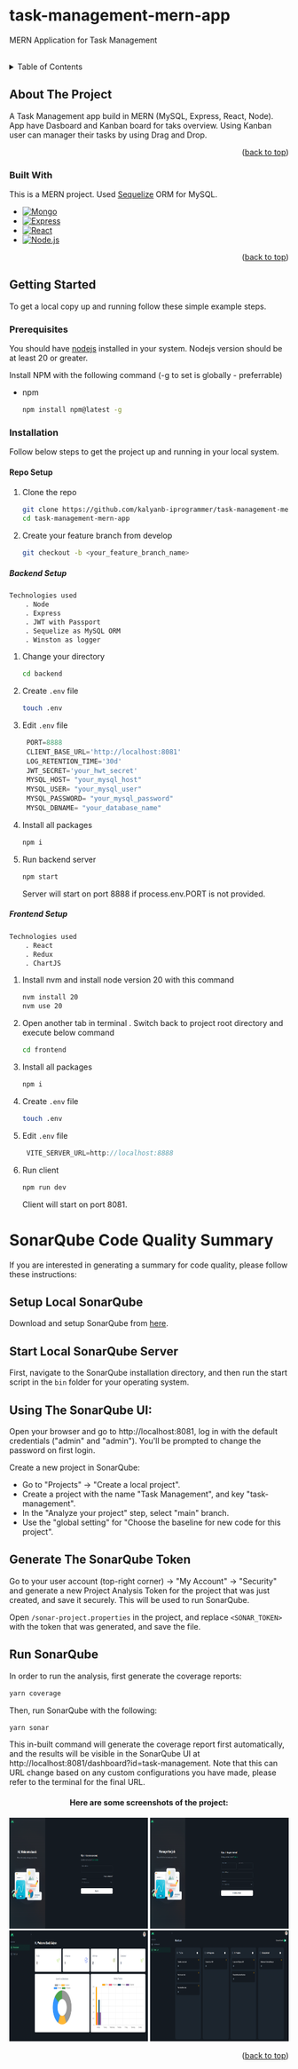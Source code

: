 # task-management-mern-app

MERN Application for Task Management

<a name="readme-top"></a>

<!--
*** READ ME for Task Management
-->

<br />

<!-- TABLE OF CONTENTS -->
<details>
  <summary>Table of Contents</summary>
  <ol>
    <li>
      <a href="#about-the-project">About The Project</a>
      <ul>
        <li><a href="#built-with">Built With</a></li>
      </ul>
    </li>
    <li>
      <a href="#getting-started">Getting Started</a>
      <ul>
        <li><a href="#prerequisites">Prerequisites</a></li>
        <li><a href="#installation">Installation</a></li>
      </ul>
    </li>
  </ol>
</details>

<!-- ABOUT THE PROJECT -->

## About The Project

<!-- [![Product Name Screen Shot][product-screenshot]](https://example.com) -->

A Task Management app build in MERN (MySQL, Express, React, Node). App have Dasboard and Kanban board for taks overview. Using Kanban user can manager their tasks by using Drag and Drop.

<p align="right">(<a href="#readme-top">back to top</a>)</p>

### Built With

This is a MERN project. Used <a href="https://sequelize.org/">Sequelize</a> ORM for MySQL.

- [![Mongo][MySQL]][MySQL-url]
- [![Express][Express.js]][Express-url]
- [![React][React.js]][React-url]
- [![Node.js][Node.js]][Node-url]

<p align="right">(<a href="#readme-top">back to top</a>)</p>

<!-- GETTING STARTED -->

## Getting Started

To get a local copy up and running follow these simple example steps.

### Prerequisites

You should have <a href="https://nodejs.org/en/download">nodejs</a> installed in your system. Nodejs version should be at least 20 or greater.

Install NPM with the following command (-g to set is globally - preferrable)

- npm
  ```sh
  npm install npm@latest -g
  ```

### Installation

Follow below steps to get the project up and running in your local system.

#### Repo Setup

1. Clone the repo

   ```sh
   git clone https://github.com/kalyanb-iprogrammer/task-management-mern-app.git
   cd task-management-mern-app
   ```

2. Create your feature branch from develop
   ```sh
   git checkout -b <your_feature_branch_name>
   ```

##### Backend Setup

    Technologies used
        . Node
        . Express
        . JWT with Passport
        . Sequelize as MySQL ORM
        . Winston as logger

1. Change your directory
   ```sh
   cd backend
   ```
2. Create `.env` file
   ```sh
   touch .env
   ```
3. Edit `.env` file

   ```js
    PORT=8888
    CLIENT_BASE_URL='http://localhost:8081'
    LOG_RETENTION_TIME='30d'
    JWT_SECRET='your_hwt_secret'
    MYSQL_HOST= "your_mysql_host"
    MYSQL_USER= "your_mysql_user"
    MYSQL_PASSWORD= "your_mysql_password"
    MYSQL_DBNAME= "your_database_name"
   ```

4. Install all packages
   ```sh
   npm i
   ```
5. Run backend server
   ```sh
   npm start
   ```
   Server will start on port 8888 if process.env.PORT is not provided.

##### Frontend Setup

    Technologies used
        . React
        . Redux
        . ChartJS

1. Install nvm and install node version 20 with this command

   ```sh
   nvm install 20
   nvm use 20
   ```

2. Open another tab in terminal . Switch back to project root directory and execute below command
   ```sh
   cd frontend
   ```
3. Install all packages

   ```sh
   npm i
   ```
3. Create `.env` file
   ```sh
   touch .env
   ```
4. Edit `.env` file

   ```js
    VITE_SERVER_URL=http://localhost:8888

5. Run client
   ```sh
   npm run dev
   ```
   Client will start on port 8081.

# SonarQube Code Quality Summary
If you are interested in generating a summary for code quality, please follow these instructions:

## Setup Local SonarQube
Download and setup SonarQube from [here](https://www.sonarsource.com/products/sonarqube/downloads/).

## Start Local SonarQube Server
First, navigate to the SonarQube installation directory, and then run the start script in the `bin` folder for your operating system.


## Using The SonarQube UI:
Open your browser and go to http://localhost:8081, log in with the default credentials ("admin" and "admin"). You'll be prompted to change the password on first login.

Create a new project in SonarQube:

- Go to "Projects" -> "Create a local project".
- Create a project with the name "Task Management", and key "task-management".
- In the "Analyze your project" step, select "main" branch.
- Use the "global setting" for "Choose the baseline for new code for this project".

## Generate The SonarQube Token
Go to your user account (top-right corner) -> "My Account" -> "Security" and generate a new Project Analysis Token for the project that was just created, and save it securely. This will be used to run SonarQube.

Open `/sonar-project.properties` in the project, and replace `<SONAR_TOKEN>` with the token that was generated, and save the file.

## Run SonarQube
In order to run the analysis, first generate the coverage reports:
```bash
yarn coverage
```

Then, run SonarQube with the following:

```bash
yarn sonar
```

This in-built command will generate the coverage report first automatically, and the results will be visible in the SonarQube UI at http://localhost:8081/dashboard?id=task-management. Note that this can URL change based on any custom configurations you have made, please refer to the terminal for the final URL.

<!-- Screenshots -->
<div align="center">
  <h4 align="center">
   Here are some screenshots of the project:
  </h4>
    <img src="frontend/public/screenshot/Screenshot from 2024-08-26 13-12-22.png" alt="Logo" width="250" height="200">
    <img src="frontend/public/screenshot/Screenshot from 2024-08-26 13-12-46.png" alt="Logo" width="250" height="200">
    <img src="frontend/public/screenshot/Screenshot from 2024-08-26 13-14-05.png" alt="Logo" width="250" height="200">
    <img src="frontend/public/screenshot/Screenshot from 2024-08-26 13-14-27.png" alt="Logo" width="250" height="200">
</div>

<p align="right">(<a href="#readme-top">back to top</a>)</p>

<!-- MARKDOWN LINKS & IMAGES -->

[Node.js]: https://img.shields.io/badge/Node.js-43853D?style=for-the-badge&logo=node.js&logoColor=white
[Node-url]: https://nodejs.org/en
[React.js]: https://img.shields.io/badge/React-20232A?style=for-the-badge&logo=react&logoColor=61DAFB
[React-url]: https://reactjs.org/
[MySQL]: https://img.shields.io/badge/mysql-4479A1.svg?style=for-the-badge&logo=mysql&logoColor=white
[MySQL-url]: https://www.mysql.com/
[Express.js]: https://img.shields.io/badge/Express.js-404D59?style=for-the-badge
[Express-url]: https://expressjs.com/
